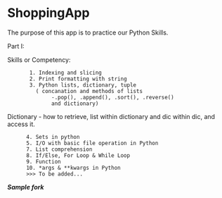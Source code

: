 # ShoppingApp
The purpose of this app is to practice our Python Skills. 

Part I:

Skills or Competency:


           1. Indexing and slicing
           2. Print formatting with string
           3. Python lists, dictionary, tuple
             ( concanation and methods of lists
                  -.pop(), .append(), .sort(), .reverse()
                  and dictionary)
 Dictionary - how to retrieve, list within dictionary and dic within dic, and access it.
   
          4. Sets in python
          5. I/O with basic file operation in Python
          7. List comprehension
          8. If/Else, For Loop & While Loop
          9. Function
          10. *args & **kwargs in Python
          >>> To be added...


***Sample fork***
